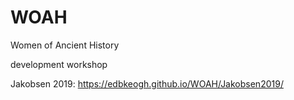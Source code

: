 # WOAH
Women of Ancient History

development workshop

Jakobsen 2019:
https://edbkeogh.github.io/WOAH/Jakobsen2019/


